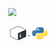 
 <div>
  <a href="https://linktr.ee/lima.s.rodolfo">
  <img height="200em" src="https://github-readme-stats.vercel.app/api?username=limasrodolfo&show_icons=true&include_all_commits=true&count_private=true"/>
</div>
  
<div style="display: inline_block"><br>
  <img align="center" alt="Bash" height="30" width="40" src="https://github.com/devicons/devicon/blob/master/icons/bash/bash-original.svg">
  <img align="center" alt="Python" height="30" width="40" src="https://raw.githubusercontent.com/devicons/devicon/master/icons/python/python-original.svg">
</div>
